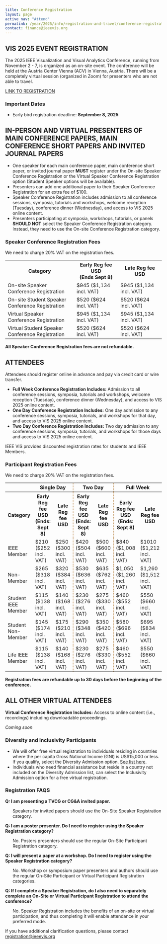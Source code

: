 ```yaml
---
title: Conference Registration
layout: page
active_nav: "Attend"
permalink: /year/2025/info/registration-and-travel/conference-registration
contact: finance@ieeevis.org
---
```


## VIS 2025 EVENT REGISTRATION
The 2025 IEEE Visualization and Visual Analytics Conference, running from November 2 - 7, is organized as an on-site event.
The conference will be held at the Austria Center Vienna (ACV) in Vienna, Austria.
There will be a completely virtual session (organized in Zoom) for presenters who are not able to travel.

<a class="button" href="https://cvent.me/YkREVy" target="_blank"> LINK TO REGISTRATION </a>


### Important Dates
<ul>
<li>Early bird registration deadline: <strong>September 8, 2025</strong></li>
</ul>


## IN-PERSON AND VIRTUAL PRESENTERS OF MAIN CONFERENCE PAPERS, MAIN CONFERENCE SHORT PAPERS AND INVITED JOURNAL PAPERS
<ul>
<li>One speaker for each main conference paper, main conference short paper, or invited journal paper <b>MUST</b> register under the On-site Speaker Conference Registration or the Virtual Speaker Conference Registration option (Student Speaker options will be available).</li>
<li>Presenters can add one additional paper to their Speaker Conference Registration for an extra fee of $100.</li>
<li>Speaker Conference Registration includes admission to all conference sessions, symposia, tutorials and workshops, welcome reception (Tuesday), conference dinner (Wednesday), and access to VIS 2025 online content.</li>
<li>Presenters participating at symposia, workshops, tutorials, or panels <b>SHOULD NOT</b> select the Speaker Conference Registration category. Instead, they need to use the On-site Conference Registration category.</li>
</ul>


### Speaker Conference Registration Fees

We need to charge 20% VAT on the registration fees.

<table>
<tr>
    <th>Category</th>
    <th style="width: 28%">Early Reg fee USD<br />(Ends Sept 8)</th>
    <th style="width: 28%">Late Reg fee USD </th>
</tr>
<tr>
    <td>On-site Speaker Conference Registration</td>
    <td>$945 ($1,134 incl. VAT)</td>
    <td>$945 ($1,134 incl. VAT)</td>
</tr>
<tr>
    <td>On-site Student Speaker Conference Registration</td>
    <td>$520 ($624 incl. VAT)</td>
    <td>$520 ($624 incl. VAT)</td>
</tr>
<tr>
    <td>Virtual Speaker Conference Registration</td>
    <td>$945 ($1,134 incl. VAT)</td>
    <td>$945 ($1,134 incl. VAT)</td>
</tr>
<tr>
    <td>Virtual Student Speaker Conference Registration</td>
    <td>$520 ($624 incl. VAT)</td>
    <td>$520 ($624 incl. VAT)</td>
</tr>
</table>

**All Speaker Conference Registration fees are not refundable.**


## ATTENDEES
Attendees should register online in advance and pay via credit card or wire transfer.
<ul>
  <li><b>Full Week Conference Registration Includes:</b> Admission to all conference sessions, symposia, tutorials and workshops, welcome reception (Tuesday), conference dinner (Wednesday), and access to VIS 2025 online content.</li>
<li><b>One Day Conference Registration Includes:</b> One day admission to any conference sessions, symposia, tutorials, and workshops for that day, and access to VIS 2025 online content.</li>
 <li><b>Two Day Conference Registration Includes:</b> Two day admission to any conference sessions, symposia, tutorials, and workshops for those days and access to VIS 2025 online content.</li>
</ul>
IEEE VIS provides discounted registration rates for students and IEEE Members.


### Participant Registration Fees

We need to charge 20% VAT on the registration fees.

<table>
  <tr>
    <th></th>
    <th colspan=2 style="text-align:center; border-right: 1px dashed #a46314;">Single Day</th>
    <th colspan=2 style="text-align:center; border-right: 1px dashed #a46314;">Two Day</th>
    <th colspan=2 style="text-align:center">Full Week</th>
  </tr>
  <tr>
    <th>Category</th>
    <th>Early Reg fee USD<br>(Ends: Sept 8)</th>
    <th style="border-right: 1px dashed #a46314;">Late Reg fee USD</th>
    <th>Early Reg fee USD<br>(Ends: Sept 8)</th>
    <th style="border-right: 1px dashed #a46314;">Late Reg fee USD</th>
    <th>Early Reg fee USD<br>(Ends: Sept 8)</th>
    <th>Late Reg fee USD</th>
  </tr>
<tr>
    <td>IEEE Member</td>
    <td>$210 ($252 incl. VAT)</td>
    <td style="border-right: 1px dashed #a46314;">$250 ($300 incl. VAT)</td>
    <td>$420 ($504 incl. VAT)</td>
    <td style="border-right: 1px dashed #a46314;">$500 ($600 incl. VAT)</td>
    <td>$840 ($1,008 incl. VAT)</td>
    <td>$1010 ($1,212 incl. VAT)</td>
</tr>
<tr>
    <td>Non-Member</td>
    <td>$265 ($318 incl. VAT)</td>
    <td style="border-right: 1px dashed #a46314;">$320 ($384 incl. VAT)</td>
    <td>$530 ($636 incl. VAT)</td>
    <td style="border-right: 1px dashed #a46314;">$635 ($762 incl. VAT)</td>
    <td>$1,050 ($1,260 incl. VAT)</td>
    <td>$1,260 ($1,512 incl. VAT)</td>
</tr>
<tr>
    <td>Student IEEE Member</td>
    <td>$115 ($138 incl. VAT)</td>
    <td style="border-right: 1px dashed #a46314;">$140 ($168 incl. VAT)</td>
    <td>$230 ($276 incl. VAT)</td>
    <td style="border-right: 1px dashed #a46314;">$275 ($330 incl. VAT)</td>
    <td>$460 ($552 incl. VAT)</td>
    <td>$550 ($660 incl. VAT)</td>
</tr>
<tr>
    <td>Student Non-Member</td>
    <td>$145 ($174 incl. VAT)</td>
    <td style="border-right: 1px dashed #a46314;">$175 ($210 incl. VAT)</td>
    <td>$290 ($348 incl. VAT)</td>
    <td style="border-right: 1px dashed #a46314;">$350 ($420 incl. VAT)</td>
    <td>$580 ($696 incl. VAT)</td>
    <td>$695 ($834 incl. VAT)</td>
</tr>
<tr>
    <td>Life IEEE Member</td>
    <td>$115 ($138 incl. VAT)</td>
    <td style="border-right: 1px dashed #a46314;">$140 ($168 incl. VAT)</td>
    <td>$230 ($276 incl. VAT)</td>
    <td style="border-right: 1px dashed #a46314;">$275 ($330 incl. VAT)</td>
    <td>$460 ($552 incl. VAT)</td>
    <td>$550 ($660 incl. VAT)</td>
</tr>
</table>


**Registration fees are refundable up to 30 days before the beginning of the conference.**

## ALL OTHER VIRTUAL ATTENDEES

<b>Virtual Conference Registration Includes:</b> Access to online content (i.e., recordings) including downloadable proceedings.

*Coming soon*


### Diversity and Inclusivity Participants

<ul>
<li>We will offer free virtual registration to individuals residing in countries where the per capita Gross National Income (GNI) is US$15,000 or less.  If you qualify, select the Diversity Admission option. <a href="https://www.ieee.org/membership/join/emember-countries.html">See list here</a>.</li>
<li>Individuals who need financial assistance but reside in a country not included on the Diversity Admission list, can select the Inclusivity Admission option for a free virtual registration.</li>
</ul>


### Registration FAQS

**Q: I am presenting a TVCG or CG&A invited paper.**

<ul>
Speakers for invited papers should use the On-Site Speaker Registration category.
</ul>

**Q: I am a poster presenter. Do I need to register using the Speaker Registration category?**

<ul>
No. Posters presenters should use the regular On-Site Participant Registration category. 
</ul>

**Q: I will present a paper at a workshop. Do I need to register using the Speaker Registration category?**

<ul>
No. Workshop or symposium paper presenters and authors should use the regular On-Site Participant or Virtual Participant Registration categories. 
</ul>

**Q: If I complete a Speaker Registration, do I also need to separately complete an On-Site or Virtual Participant Registration to attend the conference?**

<ul>
No. Speaker Registration includes the benefits of an on-site or virtual participation, and thus completing it will enable attendance in your preferred mode.
</ul>

If you have additional clarification questions, please contact <a href="mailto:registration@ieeevis.org"> registration@ieeevis.org</a>
